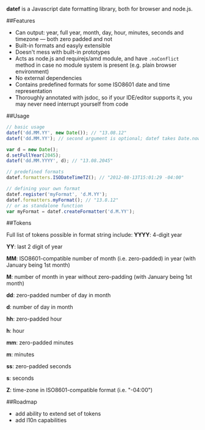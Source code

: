 **datef** is a Javascript date formatting library, both for browser and node.js.

##Features

* Can output: year, full year, month, day, hour, minutes, seconds and timezone — both zero padded and not
* Built-in formats and easyly extensible
* Doesn't mess with built-in prototypes
* Acts as node.js and requirejs/amd module, and have  `.noConflict` method in case no module system is present (e.g. plain browser environment)
* No external dependencies
* Contains predefined formats for some ISO8601 date and time representation
* Thoroughly annotated with jsdoc, so if your IDE/editor supports it, you may never need interrupt yourself from code

##Usage

```javascript
// basic usage
datef('dd.MM.YY', new Date()); // "13.08.12"
datef('dd.MM.YY'); // second argument is optional; datef takes Date.now() if no date is provided

var d = new Date();
d.setFullYear(2045);
datef('dd.MM.YYYY', d); // "13.08.2045"

// predefined formats
datef.formatters.ISODateTimeTZ(); // "2012-08-13T15:01:29 -04:00"

// defining your own format
datef.register('myFormat', 'd.M.YY');
datef.formatters.myFormat(); // "13.8.12"
// or as standalone function
var myFormat = datef.createFormatter('d.M.YY');
```

##Tokens

Full list of tokens possible in format string include:
**YYYY**: 4-digit year

**YY**: last 2 digit of year

**MM**: ISO8601-compatible number of month (i.e. zero-padded) in year (with January being 1st month)

**M**: number of month in year without zero-padding (with January being 1st month)

**dd**: zero-padded number of day in month

**d**: number of day in month

**hh**: zero-padded hour

**h**: hour

**mm**: zero-padded minutes

**m**: minutes

**ss**: zero-padded seconds

**s**: seconds

**Z**: time-zone in ISO8601-compatible format (i.e. "-04:00")

##Roadmap

* add ability to extend set of tokens
* add l10n capabilities